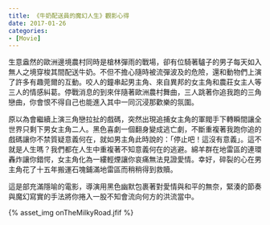 ```yaml
---
title: 《牛奶配送員的魔幻人生》觀影心得
date: 2017-01-26
categories:
- [Movie]
---
```


生意盎然的歐洲邊境農村同時是槍林彈雨的戰場，卻有位騎著驢子的男子每天如入無人之境穿梭其間配送牛奶。不但不擔心隨時被流彈波及的危險，還和動物們上演了許多有趣莞爾的互動。咬人的鐘串起男主角、來自異邦的女主角和農莊女主人等三人的情感糾葛。停戰消息的到來伴隨著歐洲農村舞曲，三人跳著你追我跑的三角戀曲，你會恨不得自己也能進入其中一同沉浸那歡樂的氛圍。
<!-- more -->
原以為會繼續上演三角戀拉扯的戲碼，突然出現追捕女主角的軍閥手下轉瞬間讓全世界只剩下男女主角二人。黑色喜劇一個翻身變成逃亡劇，不斷重複著我跑你追的戲碼讓你不禁質疑意義何在，就如男主角此時說的：「停止吧！這沒有意義」。這不就是人生嗎？我們都在人生中重複著不知意義何在的逃避。綿羊群在地雷區的連環轟炸讓你錯愕，女主角化為一縷輕煙讓你哀痛無法見證愛情。幸好，碎裂的心在男主角花了十五年搬運石塊鋪滿地雷區而稍稍得到救贖。

這是部充滿隱喻的電影，導演用黑色幽默包裹著對愛情與和平的無奈，緊湊的節奏與魔幻寫實的手法將你捲入一股不知會流向何方的洪流當中。

{% asset_img onTheMilkyRoad.jfif %}

